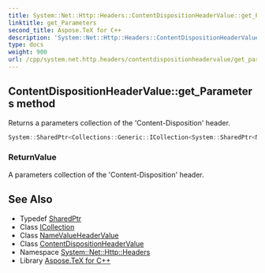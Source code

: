 ```yaml
---
title: System::Net::Http::Headers::ContentDispositionHeaderValue::get_Parameters method
linktitle: get_Parameters
second_title: Aspose.TeX for C++
description: 'System::Net::Http::Headers::ContentDispositionHeaderValue::get_Parameters method. Returns a parameters collection of the ''Content-Disposition'' header in C++.'
type: docs
weight: 900
url: /cpp/system.net.http.headers/contentdispositionheadervalue/get_parameters/
---
```

## ContentDispositionHeaderValue::get_Parameters method


Returns a parameters collection of the 'Content-Disposition' header.

```cpp
System::SharedPtr<Collections::Generic::ICollection<System::SharedPtr<NameValueHeaderValue>>> System::Net::Http::Headers::ContentDispositionHeaderValue::get_Parameters()
```


### ReturnValue

A parameters collection of the 'Content-Disposition' header.

## See Also

* Typedef [SharedPtr](../../../system/sharedptr/)
* Class [ICollection](../../../system.collections.generic/icollection/)
* Class [NameValueHeaderValue](../../namevalueheadervalue/)
* Class [ContentDispositionHeaderValue](../)
* Namespace [System::Net::Http::Headers](../../)
* Library [Aspose.TeX for C++](../../../)
